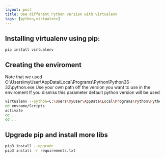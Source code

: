 ```yaml
---
layout: post
title: Use different Python version with virtualenv
tags: [python,virtualenv]
---
```


## Installing virtualenv using pip:

```bash
pip install virtualenv
```

## Creating the enviroment

Note that we used C:\Users\myUser\AppData\Local\Programs\Python\Python36-32\python.exe 
Use your own path off the version you want to use in the enviroment
If you dismiss this parameter default python version will be used

```bash
virtualenv --python=C:\Users\myUser\AppData\Local\Programs\Python\Python36-32\python.exe envname
cd envname/Scripts
activate
cd ..
cd ..
```

## Upgrade pip and install more libs

```bash
pip3 install --upgrade 
pip3 install -r requirements.txt
```
